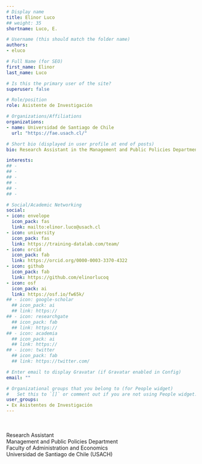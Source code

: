 ```yaml
---
# Display name
title: Elinor Luco
## weight: 35
shortname: Luco, E.

# Username (this should match the folder name)
authors:
- eluco

# Full Name (for SEO)
first_name: Elinor
last_name: Luco

# Is this the primary user of the site?
superuser: false

# Role/position
role: Asistente de Investigación

# Organizations/Affiliations
organizations:
- name: Universidad de Santiago de Chile
  url: "https://fae.usach.cl/"

# Short bio (displayed in user profile at end of posts)
bio: Research Assistant in the Management and Public Policies Department at the Faculty of Administration and Economics at the Universidad de Santiago de Chile (USACH).

interests:
## -
## -
## -
## -
## -
## -

# Social/Academic Networking
social:
- icon: envelope
  icon_pack: fas
  link: mailto:elinor.luco@usach.cl
- icon: university
  icon_pack: fas
  link: https://training-datalab.com/team/
- icon: orcid
  icon_pack: fab
  link: https://orcid.org/0000-0003-3370-4322
- icon: github
  icon_pack: fab
  link: https://github.com/elinorlucoq
- icon: osf
  icon_pack: ai
  link: https://osf.io/fw65k/
## - icon: google-scholar
  ## icon_pack: ai
  ## link: https://
## - icon: researchgate
  ## icon_pack: fab
  ## link: https://
## - icon: academia
  ## icon_pack: ai
  ## link: https://
## - icon: twitter
  ## icon_pack: fab
  ## link: https://twitter.com/

# Enter email to display Gravatar (if Gravatar enabled in Config)
email: ""

# Organizational groups that you belong to (for People widget)
#   Set this to `[]` or comment out if you are not using People widget.
user_groups:
- Ex Asistentes de Investigación
---
```


\
\
Research Assistant \
Management and Public Policies Department \
Faculty of Administration and Economics \
Universidad de Santiago de Chile (USACH)
